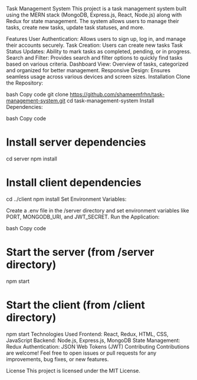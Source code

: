 
Task Management System
This project is a task management system built using the MERN stack (MongoDB, Express.js, React, Node.js) along with Redux for state management. The system allows users to manage their tasks, create new tasks, update task statuses, and more.


Features
User Authentication: Allows users to sign up, log in, and manage their accounts securely.
Task Creation: Users can create new tasks 
Task Status Updates: Ability to mark tasks as completed, pending, or in progress.
Search and Filter: Provides search and filter options to quickly find tasks based on various criteria.
Dashboard View: Overview of tasks, categorized and organized for better management.
Responsive Design: Ensures seamless usage across various devices and screen sizes.
Installation
Clone the Repository:

bash
Copy code
git clone https://github.com/shameemfrhn/task-management-system.git
cd task-management-system
Install Dependencies:

bash
Copy code
# Install server dependencies
cd server
npm install

# Install client dependencies
cd ../client
npm install
Set Environment Variables:

Create a .env file in the /server directory and set environment variables like PORT, MONGODB_URI, and JWT_SECRET.
Run the Application:

bash
Copy code
# Start the server (from /server directory)
npm start

# Start the client (from /client directory)
npm start
Technologies Used
Frontend: React, Redux, HTML, CSS, JavaScript
Backend: Node.js, Express.js, MongoDB
State Management: Redux
Authentication: JSON Web Tokens (JWT)
Contributing
Contributions are welcome! Feel free to open issues or pull requests for any improvements, bug fixes, or new features.

License
This project is licensed under the MIT License.

